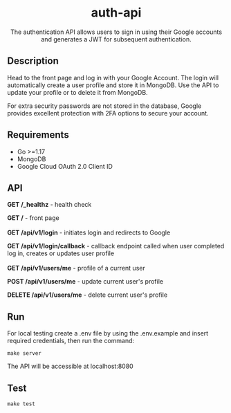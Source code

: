 <div align="center">
    <h1>auth-api</h1>
    <p>The authentication API allows users to sign in using their Google accounts and generates a JWT for subsequent authentication.</p>
</div>

## Description
Head to the front page and log in with your Google Account. The login will automatically create a user profile and store it in MongoDB. Use the API to update your profile or to delete it from MongoDB. 

For extra security passwords are not stored in the database, Google provides excellent protection with 2FA options to secure your account.

## Requirements
* Go >=1.17
* MongoDB
* Google Cloud OAuth 2.0 Client ID

## API
**GET /_healthz** - health check

**GET /** - front page
<br><br>
**GET /api/v1/login** - initiates login and redirects to Google

**GET /api/v1/login/callback** - callback endpoint called when user completed log in, creates or updates user profile
<br><br>
**GET /api/v1/users/me** - profile of a current user

**POST /api/v1/users/me** - update current user's profile

**DELETE /api/v1/users/me** - delete current user's profile

## Run
For local testing create a .env file by using the .env.example and insert required credentials, then run the command:
```
make server
```
The API will be accessible at localhost:8080

## Test
```
make test
```
